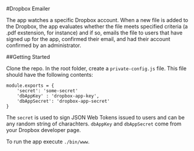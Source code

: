 #Dropbox Emailer

The app watches a specific Dropbox account. When a new file is added to the Dropbox, the app evaluates whether the file meets specified criteria (a .pdf exstension, for instance) and if so, emails the file to users that have signed up for the app, confirmed their email, and had their account confirmed by an administrator.

##Getting Started

Clone the repo. In the root folder, create a `private-config.js` file. This file should have the following contents:

	module.exports = {
		'secret': 'some-secret'
		'dbAppKey' : 'dropbox-app-key',
		'dbAppSecret': 'dropbox-app-secret'
	}

The `secret` is used to sign JSON Web Tokens issued to users and can be any random string of charachters. `dbAppKey` and `dbAppSecret` come from your Dropbox developer page.

To run the app execute `./bin/www`.